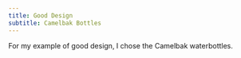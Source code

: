 ```yaml
---
title: Good Design
subtitle: Camelbak Bottles
---
```

For my example of good design, I chose the Camelbak waterbottles. 
